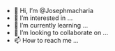 - 👋 Hi, I’m @Josephmacharia
- 👀 I’m interested in ...
- 🌱 I’m currently learning ...
- 💞️ I’m looking to collaborate on ...
- 📫 How to reach me ...

<!---
Josephmacharia/Josephmacharia is a ✨ special ✨ repository because its `README.md` (this file) appears on your GitHub profile.
You can click the Preview link to take a look at your changes.
--->
